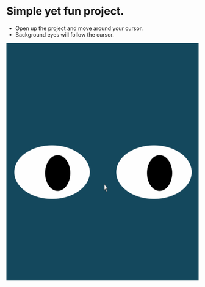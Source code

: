 # Simple yet fun project.
- Open up the project and move around your cursor.
- Background eyes will follow the cursor.

<img src='eyes.gif' width='620' height='620'>